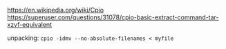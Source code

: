 
https://en.wikipedia.org/wiki/Cpio
https://superuser.com/questions/31078/cpio-basic-extract-command-tar-xzvf-equivalent

unpacking:
`cpio -idmv --no-absolute-filenames < myfile`

